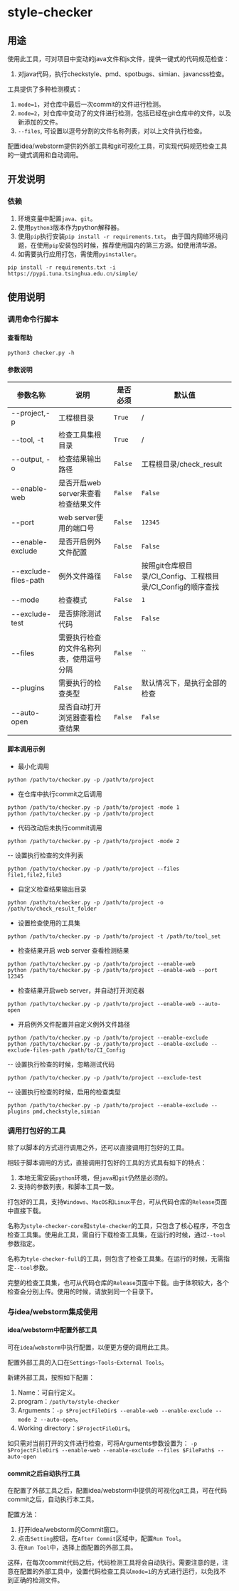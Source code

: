 # style-checker

## 用途

使用此工具，可对项目中变动的java文件和js文件，提供一键式的代码规范检查：
1. 对java代码，执行checkstyle、pmd、spotbugs、simian、javancss检查。

工具提供了多种检测模式：
1. `mode=1`，对仓库中最后一次commit的文件进行检测。
2. `mode=2`，对仓库中变动了的文件进行检测，包括已经在git仓库中的文件，以及新添加的文件。
3. `--files`, 可设置以逗号分割的文件名称列表，对以上文件执行检查。

配置idea/webstorm提供的外部工具和git可视化工具，可实现代码规范检查工具的一键式调用和自动调用。

## 开发说明

### 依赖

1. 环境变量中配置`java`、`git`。
2. 使用`python3`版本作为python解释器。
3. 使用`pip`执行安装`pip install -r requirements.txt`。 由于国内网络环境问题，在使用`pip`安装包的时候，推荐使用国内的第三方源。如使用清华源。
4. 如需要执行应用打包，需使用`pyinstaller`。

```shell
pip install -r requirements.txt -i https://pypi.tuna.tsinghua.edu.cn/simple/
```
## 使用说明

### 调用命令行脚本

#### 查看帮助

```shell
python3 checker.py -h
```

#### 参数说明

| 参数名称                 | 说明                      | 是否必须    | 默认值                                       |
|----------------------|-------------------------|---------|-------------------------------------------|
| --project,-p         | 工程根目录                   | `True`  | /                                         |
| --tool, -t           | 检查工具集根目录                | `True`  | /                                         |
| --output, -o         | 检查结果输出路径                | `False` | 工程根目录/check_result                        |
| --enable-web         | 是否开启web server来查看检查结果文件 | `False` | `False`                                   |
| --port               | web server使用的端口号        | `False` | `12345`                                   |
| --enable-exclude     | 是否开启例外文件配置              | `False` | `False`                                   |
| --exclude-files-path | 例外文件路径                  | `False` | 按照git仓库根目录/CI_Config、工程根目录/CI_Config的顺序查找 |
| --mode               | 检查模式                    | `False` | `1`                                       |
| --exclude-test       | 是否排除测试代码                | `False` | `False`                                   |
| --files              | 需要执行检查的文件名称列表，使用逗号分隔    | `False` | ``                                        |
| --plugins            | 需要执行的检查类型               | `False` | 默认情况下，是执行全部的检查                            |
| --auto-open          | 是否自动打开浏览器查看检查结果         | `False` | `False`                                   |


#### 脚本调用示例

- 最小化调用

```shell
python /path/to/checker.py -p /path/to/project
```

- 在仓库中执行commit之后调用

```shell
python /path/to/checker.py -p /path/to/project -mode 1
python /path/to/checker.py -p /path/to/project
```

- 代码改动后未执行commit调用

```shell
python /path/to/checker.py -p /path/to/project -mode 2
```

-- 设置执行检查的文件列表

```shell
python /path/to/checker.py -p /path/to/project --files file1,file2,file3
```

- 自定义检查结果输出目录

```shell
python /path/to/checker.py -p /path/to/project -o /path/to/check_result_folder
```

- 设置检查使用的工具集

```shell
python /path/to/checker.py -p /path/to/project -t /path/to/tool_set
```

- 检查结果开启 web server 查看检测结果

```shell
python /path/to/checker.py -p /path/to/project --enable-web
python /path/to/checker.py -p /path/to/project --enable-web --port 12345
```

- 检查结果开启web server，并自动打开浏览器

```shell
python /path/to/checker.py -p /path/to/project --enable-web --auto-open
```

- 开启例外文件配置并自定义例外文件路径

```shell
python /path/to/checker.py -p /path/to/project --enable-exclude
python /path/to/checker.py -p /path/to/project --enable-exclude --exclude-files-path /path/to/CI_Config

```

-- 设置执行检查的时候，忽略测试代码

```shell
python /path/to/checker.py -p /path/to/project --exclude-test
```

-- 设置执行检查的时候，启用的检查类型

```shell
python /path/to/checker.py -p /path/to/project --enable-exclude --plugins pmd,checkstyle,simian
```

### 调用打包好的工具

除了以脚本的方式进行调用之外，还可以直接调用打包好的工具。

相较于脚本调用的方式，直接调用打包好的工具的方式具有如下的特点：

1. 本地无需安装`python`环境，但`java`和`git`仍然是必须的。
2. 支持的参数列表，和脚本工具一致。

打包好的工具，支持`Windows`、`MacOS`和`Linux`平台，可从代码仓库的`Release`页面中直接下载。

名称为`style-checker-core`和`style-checker`的工具，只包含了核心程序，不包含检查工具集。使用此工具，需自行下载检查工具集，在运行的时候，通过`--tool`参数指定。

名称为`tyle-checker-full`的工具，则包含了检查工具集。在运行的时候，无需指定`--tool`参数。

完整的检查工具集，也可从代码仓库的`Release`页面中下载。由于体积较大，各个检查会分别上传。使用的时候，请放到同一个目录下。

### 与idea/webstorm集成使用


#### idea/webstorm中配置外部工具

可在`idea`/`webstorm`中执行配置，以便更方便的调用此工具。

配置外部工具的入口在`Settings`-`Tools`-`External Tools`。

新建外部工具，按照如下配置：

1. Name：可自行定义。
2. program：`/path/to/style-checker `
3. Arguments：`-p $ProjectFileDir$ --enable-web --enable-exclude --mode 2 --auto-open`。
4. Working directory：`$ProjectFileDir$`。

如只需对当前打开的文件进行检查，可将Arguments参数设置为：
`-p $ProjectFileDir$ --enable-web --enable-exclude --files $FilePath$ --auto-open`


#### commit之后自动执行工具

在配置了外部工具之后，配置idea/webstorm中提供的可视化git工具，可在代码commit之后，自动执行本工具。

配置方法：
1. 打开idea/webstorm的Commit窗口。
2. 点击`Setting`按钮，在`After Commit`区域中，配置`Run Tool`。
3. 在`Run Tool`中，选择上面配置的外部工具。

这样，在每次commit代码之后，代码检测工具将会自动执行。需要注意的是，注意在配置的外部工具中，设置代码检查工具以`mode=1`的方式进行运行，以免找不到正确的检测文件。
